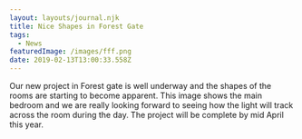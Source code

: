 ```yaml
---
layout: layouts/journal.njk
title: Nice Shapes in Forest Gate
tags:
  - News
featuredImage: /images/fff.png
date: 2019-02-13T13:00:33.558Z
---
```

Our new project in Forest gate is well underway and the shapes of the rooms are starting to become apparent. This image shows the main bedroom and we are really looking forward to seeing how the light will track across the room during the day. The project will be complete by mid April this year.